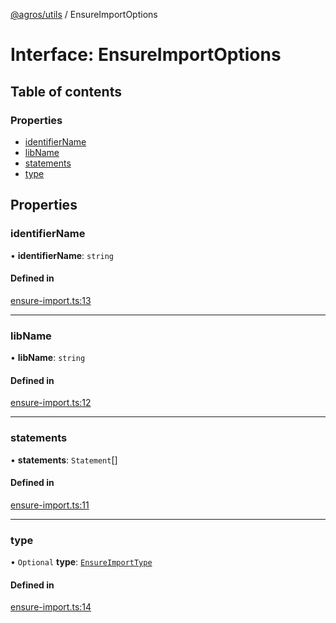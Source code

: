 [@agros/utils](../index.md) / EnsureImportOptions

# Interface: EnsureImportOptions

## Table of contents

### Properties

- [identifierName](EnsureImportOptions.md#identifiername)
- [libName](EnsureImportOptions.md#libname)
- [statements](EnsureImportOptions.md#statements)
- [type](EnsureImportOptions.md#type)

## Properties

### <a id="identifiername" name="identifiername"></a> identifierName

• **identifierName**: `string`

#### Defined in

[ensure-import.ts:13](https://github.com/agrosjs/agros/blob/f7aa4e9/packages/agros-utils/src/ensure-import.ts#L13)

___

### <a id="libname" name="libname"></a> libName

• **libName**: `string`

#### Defined in

[ensure-import.ts:12](https://github.com/agrosjs/agros/blob/f7aa4e9/packages/agros-utils/src/ensure-import.ts#L12)

___

### <a id="statements" name="statements"></a> statements

• **statements**: `Statement`[]

#### Defined in

[ensure-import.ts:11](https://github.com/agrosjs/agros/blob/f7aa4e9/packages/agros-utils/src/ensure-import.ts#L11)

___

### <a id="type" name="type"></a> type

• `Optional` **type**: [`EnsureImportType`](../index.md#ensureimporttype)

#### Defined in

[ensure-import.ts:14](https://github.com/agrosjs/agros/blob/f7aa4e9/packages/agros-utils/src/ensure-import.ts#L14)
